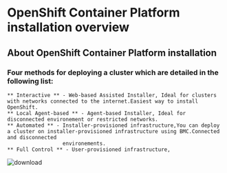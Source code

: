 # OpenShift Container Platform installation overview
## About OpenShift Container Platform installation
### Four methods for deploying a cluster which are detailed in the following list:
    ** Interactive ** - Web-based Assisted Installer, Ideal for clusters with networks connected to the internet.Easiest way to install OpenShift.
    ** Local Agent-based ** - Agent-based Installer, Ideal for disconnected environement or restricted networks. 
    ** Automated ** - Installer-provisioned infrastructure,You can deploy a cluster on installer-provisioned infrastructure using BMC.Connected and disconnected 
                      environements.
    ** Full Control ** - User-provisioned infrastructure,

![download](https://github.com/user-attachments/assets/16ae41fc-c4ea-4a7f-b449-70c9b7825abc)
